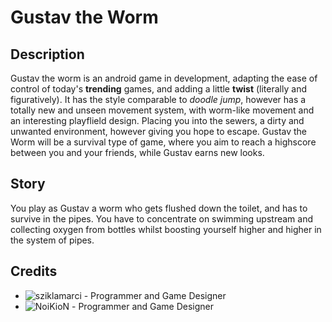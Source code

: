 # Gustav the Worm
## Description
Gustav the worm is an android game in development, adapting the ease of control of today's **trending** games, and adding a little **twist** (literally and figuratively). It has the style comparable to *doodle jump*, however has a totally new and unseen movement system, with worm-like movement and an interesting playflield design. Placing you into the sewers, a dirty and unwanted environment, however giving you hope to escape. Gustav the Worm will be a survival type of game, where you aim to reach a highscore between you and your friends, while Gustav earns new looks.
## Story
You play as Gustav a worm who gets flushed down the toilet, and has to survive in the pipes. You have to concentrate on swimming upstream and collecting oxygen from bottles whilst boosting yourself higher and higher in the system of pipes.
## Credits
- ![sziklamarci](https://github.com/sziklamarci) - Programmer and Game Designer
- ![NoiKioN](https://github.com/NoiKioN)         - Programmer and Game Designer
